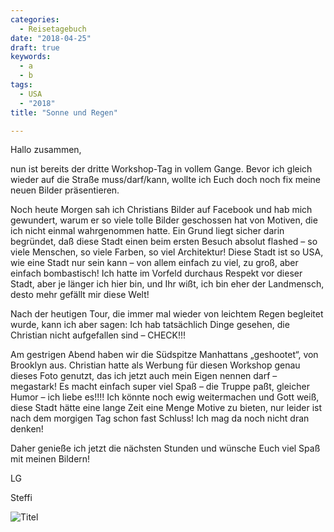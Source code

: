 ```yaml
---
categories:
  - Reisetagebuch
date: "2018-04-25"
draft: true
keywords:
  - a
  - b
tags:
  - USA
  - "2018"
title: "Sonne und Regen"

---
```


Hallo zusammen,

nun ist bereits der dritte Workshop-Tag in vollem Gange. Bevor ich gleich wieder
auf die Straße muss/darf/kann, wollte ich Euch doch noch fix meine neuen Bilder
präsentieren.

Noch heute Morgen sah ich Christians Bilder auf Facebook und hab mich gewundert,
warum er so viele tolle Bilder geschossen hat von Motiven, die ich nicht einmal
wahrgenommen hatte. Ein Grund liegt sicher darin begründet, daß diese Stadt
einen beim ersten Besuch absolut flashed – so viele Menschen, so viele Farben,
so viel Architektur! Diese Stadt ist so USA, wie eine Stadt nur sein kann – von
allem einfach zu viel, zu groß, aber einfach bombastisch! Ich hatte im Vorfeld
durchaus Respekt vor dieser Stadt, aber je länger ich hier bin, und Ihr wißt,
ich bin eher der Landmensch, desto mehr gefällt mir diese Welt!

Nach der heutigen Tour, die immer mal wieder von leichtem Regen begleitet wurde,
kann ich aber sagen: Ich hab tatsächlich Dinge gesehen, die Christian nicht
aufgefallen sind – CHECK!!!

Am gestrigen Abend haben wir die Südspitze Manhattans „geshootet“, von Brooklyn
aus. Christian hatte als Werbung für diesen Workshop genau dieses Foto genutzt,
das ich jetzt auch mein Eigen nennen darf – megastark! Es macht einfach super
viel Spaß – die Truppe paßt, gleicher Humor – ich liebe es!!!! Ich könnte noch
ewig weitermachen und Gott weiß, diese Stadt hätte eine lange Zeit eine Menge
Motive zu bieten, nur leider ist nach dem morgigen Tag schon fast Schluss! Ich
mag da noch nicht dran denken!

Daher genieße ich jetzt die nächsten Stunden und wünsche Euch viel Spaß mit
meinen Bildern!

LG

Steffi

![Titel](...)
<!-- Unterwegs in Brooklyn -->